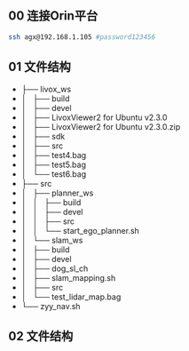 ## 00 连接Orin平台
```bash
ssh agx@192.168.1.105 #password123456
```
## 01 文件结构
- ├── livox_ws
- │   ├── build
- │   ├── devel
- │   ├── LivoxViewer2 for Ubuntu v2.3.0
- │   ├── LivoxViewer2 for Ubuntu v2.3.0.zip
- │   ├── sdk
- │   ├── src
- │   ├── test4.bag
- │   ├── test5.bag
- │   └── test6.bag
- ├── src
- │   ├── planner_ws
- │   │   ├── build
- │   │   ├── devel
- │   │   ├── src
- │   │   └── start_ego_planner.sh
- │   └── slam_ws
- │       ├── build
- │       ├── devel
- │       ├── dog_sl_ch
- │       ├── slam_mapping.sh
- │       ├── src
- │       └── test_lidar_map.bag
- └── zyy_nav.sh
## 02 文件结构
